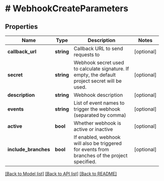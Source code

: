 # # WebhookCreateParameters

## Properties

Name | Type | Description | Notes
------------ | ------------- | ------------- | -------------
**callback_url** | **string** | Callback URL to send requests to | [optional] 
**secret** | **string** | Webhook secret used to calculate signature. If empty, the default project secret will be used. | [optional] 
**description** | **string** | Webhook description | [optional] 
**events** | **string** | List of event names to trigger the webhook (separated by comma) | [optional] 
**active** | **bool** | Whether webhook is active or inactive | [optional] 
**include_branches** | **bool** | If enabled, webhook will also be triggered for events from branches of the project specified. | [optional] 

[[Back to Model list]](../../README.md#documentation-for-models) [[Back to API list]](../../README.md#documentation-for-api-endpoints) [[Back to README]](../../README.md)


